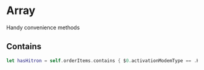 # Array

Handy convenience methods

## Contains
```swift
let hasHitron = self.orderItems.contains { $0.activationModemType == .Hitron }
```
